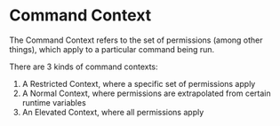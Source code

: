 # Command Context

The Command Context refers to the set of permissions (among other things), which apply to a particular command being run. 

There are 3 kinds of command contexts:
1. A Restricted Context, where a specific set of permissions apply
2. A Normal Context, where permissions are extrapolated from certain runtime variables
3. An Elevated Context, where all permissions apply


